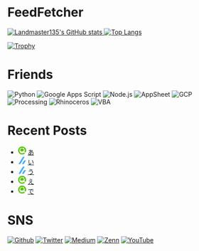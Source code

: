 # FeedFetcher

<!-- - 👋 Hi, I’m @Landmaster135
- 👀 I’m interested in ...
- 🌱 I’m currently learning ...
- 💞️ I’m looking to collaborate on ...
- 📫 How to reach me ... -->

<!---
Landmaster135/Landmaster135 is a ✨ special ✨ repository because its `README.md` (this file) appears on your GitHub profile.
You can click the Preview link to take a look at your changes.
--->

<p align="left">
  <a href="https://github.com/anuraghazra/github-readme-stats">
    <img height="170.2em" alt="Landmaster135's GitHub stats" src="https://github-readme-stats.vercel.app/api/?username=Landmaster135&theme=tokyonight&show_icons=true" />
  </a>
  <a href="https://github.com/anuraghazra/github-readme-stats">
    <img height="170.2em" alt="Top Langs" src="https://github-readme-stats.vercel.app/api/top-langs/?username=Landmaster135&layout=compact&theme=tokyonight" />
  </a>
</p>
<p>
  <a href="https://github.com/ryo-ma/github-profile-trophy">
    <img alt="Trophy" src="https://github-profile-trophy.vercel.app/?username=Landmaster135&theme=dracula&column=7" />
  </a>
</p>

<!-- [![Top Langs](https://github-readme-stats.vercel.app/api/top-langs/?username=Landmaster135&layout=compact&theme=tokyonight)
](https://github.com/anuraghazra/github-readme-stats)
[![Landmaster135's GitHub stats](https://github-readme-stats.vercel.app/api?username=Landmaster135&theme=tokyonight&show_icons=true)](https://github.com/anuraghazra/github-readme-stats) -->
<!-- [![trophy](https://github-profile-trophy.vercel.app/?username=Landmaster135&theme=onedark&column=7
)](https://github.com/ryo-ma/github-profile-trophy) -->

# Friends
<p align="left">
  <img height="60.2em" alt="Python" src="https://www.vectorlogo.zone/logos/python/python-icon.svg">
  <img height="60.2em" alt="Google Apps Script" src="https://upload.wikimedia.org/wikipedia/commons/2/2f/Google_Apps_Script.svg">
  <img height="60.2em" alt="Node.js" src="https://www.vectorlogo.zone/logos/nodejs/nodejs-icon.svg">
  <img height="60.2em" alt="AppSheet" src="https://upload.wikimedia.org/wikipedia/commons/5/52/AppSheet_Logo.svg">
  <img height="60.2em" alt="GCP" src="https://www.vectorlogo.zone/logos/google_cloud/google_cloud-icon.svg">
  <img height="60.2em" alt="Processing" src="https://upload.wikimedia.org/wikipedia/commons/5/59/Processing_Logo_Clipped.svg">
  <img height="60.2em" alt="Rhinoceros" src="https://simpleicons.org/icons/rhinoceros.svg?&logoColor=white">
  <img height="60.2em" alt="VBA" src="https://www.vectorlogo.zone/logos/microsoft_vb/microsoft_vb-icon.svg">
</p>

# Recent Posts

<!--[START POSTS LIST]-->
- ![](img/qiita.png) [あ]()
- ![](img/zenn.png) [い]()
- ![](img/zenn.png) [う]()
- ![](img/qiita.png) [え]()
- ![](img/qiita.png) [で]()
<!--[END POSTS LIST]-->

# SNS

<p>
  <a href="https://github.com/Landmaster135" target="_blank"><img alt="Github" src="https://img.shields.io/badge/GitHub-%2312100E.svg?&style=flat&logo=Github&logoColor=white" /></a>
  <a href="https://twitter.com/penguinbeer1351" target="_blank"><img alt="Twitter" src="https://img.shields.io/badge/twitter-%231DA1F2.svg?&style=flat&logo=twitter&logoColor=white" /></a>
  <a href="https://qiita.com/Landmaster135" target="_blank"><img alt="Medium" src="https://img.shields.io/badge/qiita-55C500.svg?&style=flat&logo=qiita&logoColor=white" /></a>
  <a href="https://zenn.dev/kinkinbeer135ml" target="_blank"><img alt="Zenn" src="https://img.shields.io/badge/Zenn-3EA8FF.svg?&style=flat&logo=Zenn&logoColor=white" /></a>
  <a href="https://www.youtube.com/channel/UC95FIAkqzrjyVlg1uWdYzlw" target="_blank"><img alt="YouTube" src="https://img.shields.io/badge/YouTube-FF0000.svg?style=flat&logo=YouTube&logoColor=white" /></a>
</p>

